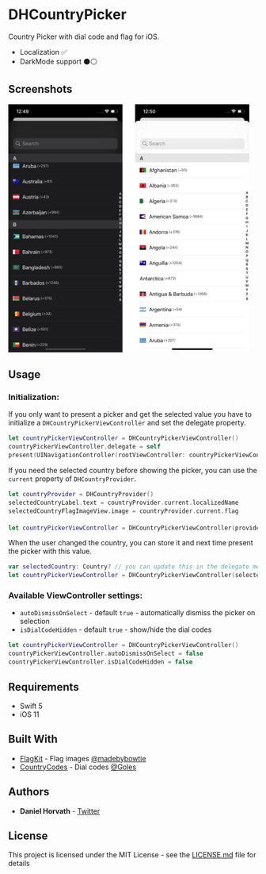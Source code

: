 # DHCountryPicker

Country Picker with dial code and flag for iOS.

* Localization ✅
* DarkMode support ⚫️⚪️

## Screenshots
<img src="picker.gif" height="500"/>

## Usage 

### Initialization:

If you only want to present a picker and get the selected value you have to initialize a `DHCountryPickerViewController` and set the delegate property.

```swift
let countryPickerViewController = DHCountryPickerViewController()
countryPickerViewController.delegate = self
present(UINavigationController(rootViewController: countryPickerViewController), animated: true, completion: nil)

````

If you need the selected country before showing the picker, you can use the `current` property of `DHCountryProvider`.
```swift
let countryProvider = DHCountryProvider()
selectedCountryLabel.text = countryProvider.current.localizedName
selectedCountryFlagImageView.image = countryProvider.current.flag

let countryPickerViewController = DHCountryPickerViewController(provider: countryProvider)
````

When the user changed the country, you can store it and next time present the picker with this value.
```swift
var selectedCountry: Country? // you can update this in the delegate method
let countryPickerViewController = DHCountryPickerViewController(selectedCountry: selectedCountry)
````

### Available ViewController settings:
* `autoDismissOnSelect` - default `true` - automatically dismiss the picker on selection
* `isDialCodeHidden` - default `true` - show/hide the dial codes
    
```swift
let countryPickerViewController = DHCountryPickerViewController()
countryPickerViewController.autoDismissOnSelect = false
countryPickerViewController.isDialCodeHidden = false
````
    
## Requirements
- Swift 5
- iOS 11

## Built With

* [FlagKit](https://github.com/madebybowtie/FlagKit) - Flag images [@madebybowtie](https://github.com/madebybowtie)
* [CountryCodes](https://gist.github.com/Goles/3196253) - Dial codes [@Goles](https://gist.github.com/Goles)

## Authors

* **Daniel Horvath** - [Twitter](https://twitter.com/picipuma)

## License

This project is licensed under the MIT License - see the [LICENSE.md](LICENSE.md) file for details
